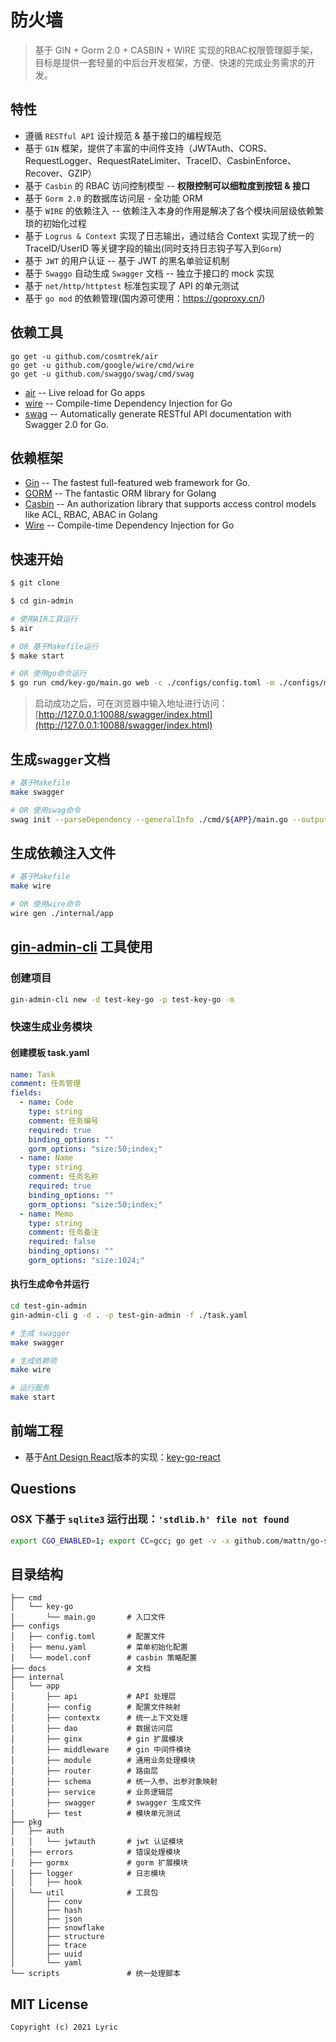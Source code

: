 # 防火墙

> 基于 GIN + Gorm 2.0 + CASBIN + WIRE 实现的RBAC权限管理脚手架，目标是提供一套轻量的中后台开发框架，方便、快速的完成业务需求的开发。

## 特性

- 遵循 `RESTful API` 设计规范 & 基于接口的编程规范
- 基于 `GIN` 框架，提供了丰富的中间件支持（JWTAuth、CORS、RequestLogger、RequestRateLimiter、TraceID、CasbinEnforce、Recover、GZIP）
- 基于 `Casbin` 的 RBAC 访问控制模型 -- **权限控制可以细粒度到按钮 & 接口**
- 基于 `Gorm 2.0` 的数据库访问层 - 全功能 ORM
- 基于 `WIRE` 的依赖注入 -- 依赖注入本身的作用是解决了各个模块间层级依赖繁琐的初始化过程
- 基于 `Logrus & Context` 实现了日志输出，通过结合 Context 实现了统一的 TraceID/UserID 等关键字段的输出(同时支持日志钩子写入到`Gorm`)
- 基于 `JWT` 的用户认证 -- 基于 JWT 的黑名单验证机制
- 基于 `Swaggo` 自动生成 `Swagger` 文档 -- 独立于接口的 mock 实现
- 基于 `net/http/httptest` 标准包实现了 API 的单元测试
- 基于 `go mod` 的依赖管理(国内源可使用：<https://goproxy.cn/>)

## 依赖工具

```
go get -u github.com/cosmtrek/air
go get -u github.com/google/wire/cmd/wire
go get -u github.com/swaggo/swag/cmd/swag
```

- [air](https://github.com/cosmtrek/air) -- Live reload for Go apps
- [wire](https://github.com/google/wire) -- Compile-time Dependency Injection for Go
- [swag](https://github.com/swaggo/swag) -- Automatically generate RESTful API documentation with Swagger 2.0 for Go.

## 依赖框架

- [Gin](https://gin-gonic.com/) -- The fastest full-featured web framework for Go.
- [GORM](https://gorm.io/) -- The fantastic ORM library for Golang
- [Casbin](https://casbin.org/) -- An authorization library that supports access control models like ACL, RBAC, ABAC in Golang
- [Wire](https://github.com/google/wire) -- Compile-time Dependency Injection for Go

## 快速开始


```bash
$ git clone 

$ cd gin-admin

# 使用AIR工具运行
$ air

# OR 基于Makefile运行
$ make start

# OR 使用go命令运行
$ go run cmd/key-go/main.go web -c ./configs/config.toml -m ./configs/model.conf --menu ./configs/menu.yaml
```

> 启动成功之后，可在浏览器中输入地址进行访问：[http://127.0.0.1:10088/swagger/index.html](http://127.0.0.1:10088/swagger/index.html)

## 生成`swagger`文档

```bash
# 基于Makefile
make swagger

# OR 使用swag命令
swag init --parseDependency --generalInfo ./cmd/${APP}/main.go --output ./internal/app/swagger
```

## 生成依赖注入文件

```bash
# 基于Makefile
make wire

# OR 使用wire命令
wire gen ./internal/app
```

## [gin-admin-cli](https://github.com/gin-admin/gin-admin-cli) 工具使用

### 创建项目

```bash
gin-admin-cli new -d test-key-go -p test-key-go -m
```

### 快速生成业务模块

#### 创建模板 task.yaml

```yaml
name: Task
comment: 任务管理
fields:
  - name: Code
    type: string
    comment: 任务编号
    required: true
    binding_options: ""
    gorm_options: "size:50;index;"
  - name: Name
    type: string
    comment: 任务名称
    required: true
    binding_options: ""
    gorm_options: "size:50;index;"
  - name: Memo
    type: string
    comment: 任务备注
    required: false
    binding_options: ""
    gorm_options: "size:1024;"
```

#### 执行生成命令并运行

```bash
cd test-gin-admin
gin-admin-cli g -d . -p test-gin-admin -f ./task.yaml

# 生成 swagger
make swagger

# 生成依赖项
make wire

# 运行服务
make start
```

## 前端工程

- 基于[Ant Design React](https://ant.design/index-cn)版本的实现：[key-go-react](https://github.com/gin-admin/gin-admin-react)

## Questions

### OSX 下基于 `sqlite3` 运行出现：`'stdlib.h' file not found`

```bash
export CGO_ENABLED=1; export CC=gcc; go get -v -x github.com/mattn/go-sqlite3
```

## 目录结构

```text
├── cmd
│   └── key-go
│       └── main.go       # 入口文件
├── configs
│   ├── config.toml       # 配置文件
│   ├── menu.yaml         # 菜单初始化配置
│   └── model.conf        # casbin 策略配置
├── docs                  # 文档
├── internal
│   └── app
│       ├── api           # API 处理层
│       ├── config        # 配置文件映射
│       ├── contextx      # 统一上下文处理
│       ├── dao           # 数据访问层
│       ├── ginx          # gin 扩展模块
│       ├── middleware    # gin 中间件模块
│       ├── module        # 通用业务处理模块
│       ├── router        # 路由层
│       ├── schema        # 统一入参、出参对象映射
│       ├── service       # 业务逻辑层
│       ├── swagger       # swagger 生成文件
│       ├── test          # 模块单元测试
├── pkg
│   ├── auth              
│   │   └── jwtauth       # jwt 认证模块
│   ├── errors            # 错误处理模块
│   ├── gormx             # gorm 扩展模块
│   ├── logger            # 日志模块
│   │   ├── hook
│   └── util              # 工具包
│       ├── conv         
│       ├── hash         
│       ├── json
│       ├── snowflake
│       ├── structure
│       ├── trace
│       ├── uuid
│       └── yaml
└── scripts               # 统一处理脚本
```

## MIT License

    Copyright (c) 2021 Lyric
